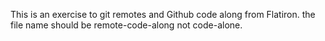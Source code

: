 This is an exercise to git remotes and Github code along from Flatiron. the file name should be remote-code-along not code-alone.
